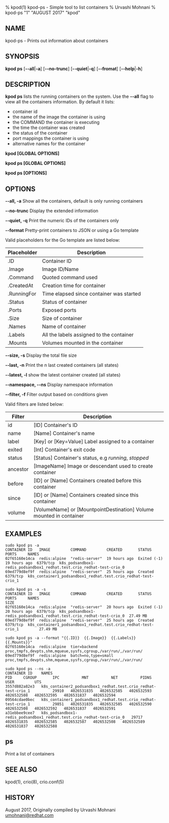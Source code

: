 % kpod(1) kpod-ps - Simple tool to list containers
% Urvashi Mohnani
% kpod-ps "1" "AUGUST 2017" "kpod"

## NAME
kpod-ps - Prints out information about containers

## SYNOPSIS
**kpod ps**
[**--all**|**-a**]
[**--no-trunc**]
[**--quiet**|**-q**]
[**--fromat**]
[**--help**|**-h**]

## DESCRIPTION
**kpod ps** lists the running containers on the system. Use the **--all** flag to view
all the containers information.  By default it lists:

 * container id
 * the name of the image the container is using
 * the COMMAND the container is executing
 * the time the container was created
 * the status of the container
 * port mappings the container is using
 * alternative names for the container

**kpod [GLOBAL OPTIONS]**

**kpod ps [GLOBAL OPTIONS]**

**kpod ps [OPTIONS]**

## OPTIONS

**--all, -a**
    Show all the containers, default is only running containers

**--no-trunc**
    Display the extended information

**--quiet, -q**
    Print the numeric IDs of the containers only

**--format**
    Pretty-print containers to JSON or using a Go template

Valid placeholders for the Go template are listed below:

| **Placeholder** | **Description**                                  |
| --------------- | ------------------------------------------------ |
| .ID             | Container ID                                     |
| .Image          | Image ID/Name                                    |
| .Command        | Quoted command used                              |
| .CreatedAt      | Creation time for container                      |
| .RunningFor     | Time elapsed since container was started         |
| .Status         | Status of container                              |
| .Ports          | Exposed ports                                    |
| .Size           | Size of container                                |
| .Names          | Name of container                                |
| .Labels         | All the labels assigned to the container         |
| .Mounts         | Volumes mounted in the container                 |


**--size, -s**
    Display the total file size

**--last, -n**
    Print the n last created containers (all states)

**--latest, -l**
    show the latest container created (all states)

**--namespace, --ns**
    Display namespace information

**--filter, -f**
    Filter output based on conditions given

Valid filters are listed below:

| **Filter**      | **Description**                                                     |
| --------------- | ------------------------------------------------------------------- |
| id              | [ID] Container's ID                                                 |
| name            | [Name] Container's name                                             |
| label           | [Key] or [Key=Value] Label assigned to a container                  |
| exited          | [Int] Container's exit code                                         |
| status          | [Status] Container's status, e.g *running*, *stopped*               |
| ancestor        | [ImageName] Image or descendant used to create container            |
| before          | [ID] or [Name] Containers created before this container             |
| since           | [ID] or [Name] Containers created since this container              |
| volume          | [VolumeName] or [MountpointDestination] Volume mounted in container |

## EXAMPLES

```
sudo kpod ps -a
CONTAINER ID   IMAGE         COMMAND         CREATED       STATUS                    PORTS     NAMES
02f65160e14ca  redis:alpine  "redis-server"  19 hours ago  Exited (-1) 19 hours ago  6379/tcp  k8s_podsandbox1-redis_podsandbox1_redhat.test.crio_redhat-test-crio_0
69ed779d8ef9f  redis:alpine  "redis-server"  25 hours ago  Created                   6379/tcp  k8s_container1_podsandbox1_redhat.test.crio_redhat-test-crio_1
```

```
sudo kpod ps -a -s
CONTAINER ID   IMAGE         COMMAND         CREATED       STATUS                    PORTS     NAMES                                                                  SIZE
02f65160e14ca  redis:alpine  "redis-server"  20 hours ago  Exited (-1) 20 hours ago  6379/tcp  k8s_podsandbox1-redis_podsandbox1_redhat.test.crio_redhat-test-crio_0  27.49 MB
69ed779d8ef9f  redis:alpine  "redis-server"  25 hours ago  Created                   6379/tcp  k8s_container1_podsandbox1_redhat.test.crio_redhat-test-crio_1         27.49 MB
```

```
sudo kpod ps -a --format "{{.ID}}  {{.Image}}  {{.Labels}}  {{.Mounts}}"
02f65160e14ca  redis:alpine  tier=backend  proc,tmpfs,devpts,shm,mqueue,sysfs,cgroup,/var/run/,/var/run/
69ed779d8ef9f  redis:alpine  batch=no,type=small  proc,tmpfs,devpts,shm,mqueue,sysfs,cgroup,/var/run/,/var/run/
```

```
sudo kpod ps --ns -a
CONTAINER ID    NAMES                                                                   PID     CGROUP       IPC          MNT          NET          PIDNS        USER         UTS
3557d882a82e3   k8s_container2_podsandbox1_redhat.test.crio_redhat-test-crio_1          29910   4026531835   4026532585   4026532593   4026532508   4026532595   4026531837   4026532594
09564cdae0bec   k8s_container1_podsandbox1_redhat.test.crio_redhat-test-crio_1          29851   4026531835   4026532585   4026532590   4026532508   4026532592   4026531837   4026532591
a31ebbee9cee7   k8s_podsandbox1-redis_podsandbox1_redhat.test.crio_redhat-test-crio_0   29717   4026531835   4026532585   4026532587   4026532508   4026532589   4026531837   4026532588
```

## ps
Print a list of containers

## SEE ALSO
kpod(1), crio(8), crio.conf(5)

## HISTORY
August 2017, Originally compiled by Urvashi Mohnani <umohnani@redhat.com>
